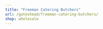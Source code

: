 ```yaml
---
title: "Freeman Catering Butchers"
url: /gateshead/freeman-catering-butchers/
shop: wholesale
---
```

